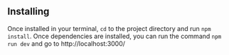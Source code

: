 
## Installing

Once installed in your terminal, `cd` to the project directory and run `npm install`.
Once dependencies are installed, you can run the command `npm run dev` and go to http://localhost:3000/
